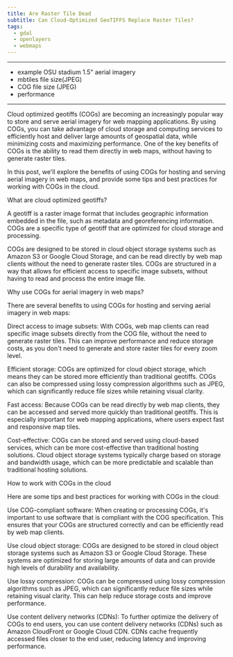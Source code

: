 ```yaml
---
title: Are Raster Tile Dead
subtitle: Can Cloud-Optimized GeoTIFFS Replace Raster Tiles?
tags:
  - gdal
  - openlayers
  - webmaps
---
```


---

- example OSU stadium 1.5" aerial imagery
- mbtiles file size(JPEG)
- COG file size (JPEG)
- performance

---

Cloud optimized geotiffs (COGs) are becoming an increasingly popular way to store and serve aerial imagery for web mapping applications. By using COGs, you can take advantage of cloud storage and computing services to efficiently host and deliver large amounts of geospatial data, while minimizing costs and maximizing performance. One of the key benefits of COGs is the ability to read them directly in web maps, without having to generate raster tiles.

In this post, we'll explore the benefits of using COGs for hosting and serving aerial imagery in web maps, and provide some tips and best practices for working with COGs in the cloud.

What are cloud optimized geotiffs?

A geotiff is a raster image format that includes geographic information embedded in the file, such as metadata and georeferencing information. COGs are a specific type of geotiff that are optimized for cloud storage and processing.

COGs are designed to be stored in cloud object storage systems such as Amazon S3 or Google Cloud Storage, and can be read directly by web map clients without the need to generate raster tiles. COGs are structured in a way that allows for efficient access to specific image subsets, without having to read and process the entire image file.

Why use COGs for aerial imagery in web maps?

There are several benefits to using COGs for hosting and serving aerial imagery in web maps:

Direct access to image subsets: With COGs, web map clients can read specific image subsets directly from the COG file, without the need to generate raster tiles. This can improve performance and reduce storage costs, as you don't need to generate and store raster tiles for every zoom level.

Efficient storage: COGs are optimized for cloud object storage, which means they can be stored more efficiently than traditional geotiffs. COGs can also be compressed using lossy compression algorithms such as JPEG, which can significantly reduce file sizes while retaining visual clarity.

Fast access: Because COGs can be read directly by web map clients, they can be accessed and served more quickly than traditional geotiffs. This is especially important for web mapping applications, where users expect fast and responsive map tiles.

Cost-effective: COGs can be stored and served using cloud-based services, which can be more cost-effective than traditional hosting solutions. Cloud object storage systems typically charge based on storage and bandwidth usage, which can be more predictable and scalable than traditional hosting solutions.

How to work with COGs in the cloud

Here are some tips and best practices for working with COGs in the cloud:

Use COG-compliant software: When creating or processing COGs, it's important to use software that is compliant with the COG specification. This ensures that your COGs are structured correctly and can be efficiently read by web map clients.

Use cloud object storage: COGs are designed to be stored in cloud object storage systems such as Amazon S3 or Google Cloud Storage. These systems are optimized for storing large amounts of data and can provide high levels of durability and availability.

Use lossy compression: COGs can be compressed using lossy compression algorithms such as JPEG, which can significantly reduce file sizes while retaining visual clarity. This can help reduce storage costs and improve performance.

Use content delivery networks (CDNs): To further optimize the delivery of COGs to end users, you can use content delivery networks (CDNs) such as Amazon CloudFront or Google Cloud CDN. CDNs cache frequently accessed files closer to the end user, reducing latency and improving performance.
